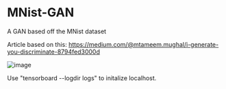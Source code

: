 # MNist-GAN
A GAN based off the MNist dataset

Article based on this: https://medium.com/@mtameem.mughal/i-generate-you-discriminate-8794fed3000d

![image](https://user-images.githubusercontent.com/71347283/153926392-ece63932-2f70-43b2-9d9b-2bab8be336ea.png)

Use "tensorboard --logdir logs" to initalize localhost.
